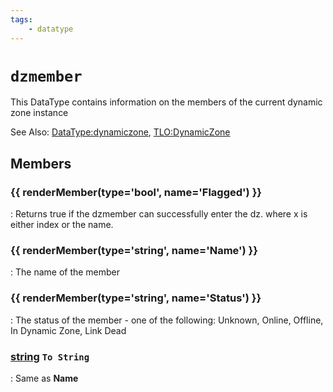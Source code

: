 ```yaml
---
tags:
    - datatype
---
```

# `dzmember`

<!--dt-desc-start-->
This DataType contains information on the members of the current dynamic zone instance

See Also: [DataType:dynamiczone](./datatype-dynamiczone.md), [TLO:DynamicZone](../top-level-objects/tlo-dynamiczone.md)
<!--dt-desc-end-->
## Members
<!--dt-members-start-->
### {{ renderMember(type='bool', name='Flagged') }}

:   Returns true if the dzmember can successfully enter the dz. where x is either index or the name.

### {{ renderMember(type='string', name='Name') }}

:   The name of the member

### {{ renderMember(type='string', name='Status') }}

:   The status of the member - one of the following: Unknown, Online, Offline, In Dynamic Zone, Link Dead

### [string][string] `To String`

:   Same as **Name**
<!--dt-members-end-->
<!--dt-linkrefs-start-->
[bool]: datatype-bool.md
[string]: datatype-string.md
<!--dt-linkrefs-end-->
